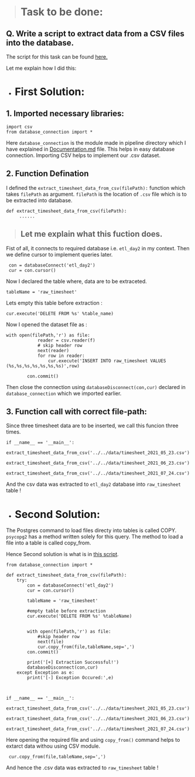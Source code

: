 > # Task to be done:
## Q. Write a script to extract data from a CSV files into the database.

The script for this task can be found [here.](https://github.com/Saphall/Leapfrog_Data-Engineering_Assignments/blob/Day2_Assignment/Week3/Day2/src/pipeline/extract_timesheet_data_from_csv.py)

Let me explain how I did this:

* # First Solution: 

## 1. Imported necessary libraries:
```
import csv
from database_connection import *
```
Here `database_connection` is the module made in pipeline directory which I have explained in [Documentation.md](https://github.com/Saphall/Leapfrog_Data-Engineering_Assignments/blob/Day2_Assignment/Week3/Day2/docs/Documentation.md) file. This helps in easy database connection.
Importing CSV helps to implement our .csv dataset.

## 2. Function Defination 
I defined the `extract_timesheet_data_from_csv(filePath):` function which takes `filePath` as argument. `filePath` is the location of `.csv` file which is to be extracted into database.
```
def extract_timesheet_data_from_csv(filePath):
     ......
```
> ## Let me explain what this fuction does.

Fist of all, it connects to required database i.e. `etl_day2` in my context. Then we define cursor to implement queries later.
```
 con = databaseConnect('etl_day2')
 cur = con.cursor()
```

Now I declared the table where, data are to be extraceted.

```
tableName = 'raw_timesheet'
```

Lets empty this table before extraction :
```
cur.execute('DELETE FROM %s' %table_name)
```

Now I opened the dataset file as :
```
with open(filePath,'r') as file:
            reader = csv.reader(f)
            # skip header row
            next(reader)
            for row in reader:
                cur.execute('INSERT INTO raw_timesheet VALUES (%s,%s,%s,%s,%s,%s,%s)',row)
           
        con.commit() 
```
Then close the connection using `databaseDisconnect(con,cur)` declared in `database_connection` which we imported earlier.

## 3. Function call with correct file-path:

Since three timesheet data are to be inserted, we call this funcion three times.

```
if __name__ == '__main__':
    extract_timesheet_data_from_csv('../../data/timesheet_2021_05_23.csv')
    extract_timesheet_data_from_csv('../../data/timesheet_2021_06_23.csv')
    extract_timesheet_data_from_csv('../../data/timesheet_2021_07_24.csv')
```
And the csv data was extracted to `etl_day2` database into `raw_timesheet` table !


* # Second Solution: 
The Postgres command to load files directy into tables is called COPY.
`psycopg2` has a method written solely for this query.
The method to load a file into a table is called copy_from. 

Hence Second solution is what is in [this script](https://github.com/Saphall/Leapfrog_Data-Engineering_Assignments/blob/Day2_Assignment/Week3/Day2/src/pipeline/extract_timesheet_data_from_csv.py).

```
from database_connection import *

def extract_timesheet_data_from_csv(filePath):
    try:
        con = databaseConnect('etl_day2')
        cur = con.cursor()

        tableName = 'raw_timesheet'

        #empty table before extraction
        cur.execute('DELETE FROM %s' %tableName)


        with open(filePath,'r') as file:
            #skip header row
            next(file)
            cur.copy_from(file,tableName,sep=',')
        con.commit() 

        print('[+] Extraction Successful!')
        databaseDisconnect(con,cur)
    except Exception as e:
        print('[-] Exception Occured:',e)



if __name__ == '__main__':
    extract_timesheet_data_from_csv('../../data/timesheet_2021_05_23.csv')
    extract_timesheet_data_from_csv('../../data/timesheet_2021_06_23.csv')
    extract_timesheet_data_from_csv('../../data/timesheet_2021_07_24.csv')
```
Here opening the required file and using `copy_from()` command helps to extarct data withou using CSV module.
```
 cur.copy_from(file,tableName,sep=',')
 ```
 And hence the .csv data was extracted to `raw_timesheet` table !


 
